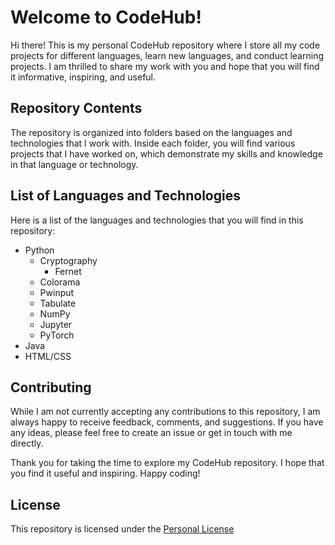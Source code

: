 # Welcome to CodeHub!

Hi there! This is my personal CodeHub repository where I store all my code projects for different languages, learn new languages, and conduct learning projects. I am thrilled to share my work with you and hope that you will find it informative, inspiring, and useful.

## Repository Contents

The repository is organized into folders based on the languages and technologies that I work with. Inside each folder, you will find various projects that I have worked on, which demonstrate my skills and knowledge in that language or technology.

## List of Languages and Technologies

Here is a list of the languages and technologies that you will find in this repository:

- Python
  - Cryptography
    - Fernet
  - Colorama
  - Pwinput
  - Tabulate
  - NumPy
  - Jupyter
  - PyTorch
- Java
- HTML/CSS

## Contributing

While I am not currently accepting any contributions to this repository, I am always happy to receive feedback, comments, and suggestions. If you have any ideas, please feel free to create an issue or get in touch with me directly.

Thank you for taking the time to explore my CodeHub repository. I hope that you find it useful and inspiring. Happy coding!

## License

This repository is licensed under the [Personal License](LICENSE)
